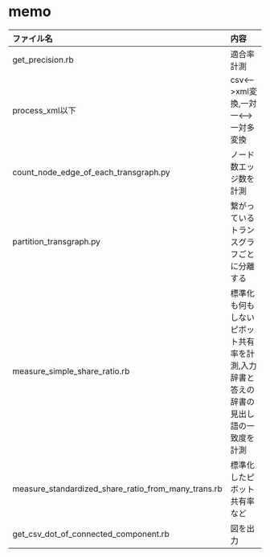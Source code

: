 # memo

| ファイル名 | 内容 |
|:-----------|:------------|
| get_precision.rb | 適合率計測 |
| process_xml以下 | csv<-->xml変換,一対一<-->一対多変換|
| count_node_edge_of_each_transgraph.py| ノード数エッジ数を計測|
| partition_transgraph.py | 繋がっているトランスグラフごとに分離する |
| measure_simple_share_ratio.rb  | 標準化も何もしないピボット共有率を計測,入力辞書と答えの辞書の見出し語の一致度を計測 |
| measure_standardized_share_ratio_from_many_trans.rb | 標準化したピボット共有率など |
| get_csv_dot_of_connected_component.rb | 図を出力 |
